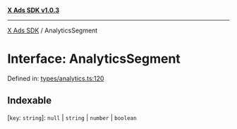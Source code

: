 [**X Ads SDK v1.0.3**](../README.md)

***

[X Ads SDK](../globals.md) / AnalyticsSegment

# Interface: AnalyticsSegment

Defined in: [types/analytics.ts:120](https://github.com/kage1020/x-ads-sdk/blob/main/src/types/analytics.ts#L120)

## Indexable

\[`key`: `string`\]: `null` \| `string` \| `number` \| `boolean`
